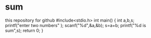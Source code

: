 # sum
this repository for github 
#include<stdio.h>
int main()
{
int a,b,s;
printf("enter two numbers" );
scanf("%d",&a,&b);
s=a+b;
printf("%d is sum",s);
return 0;
}
